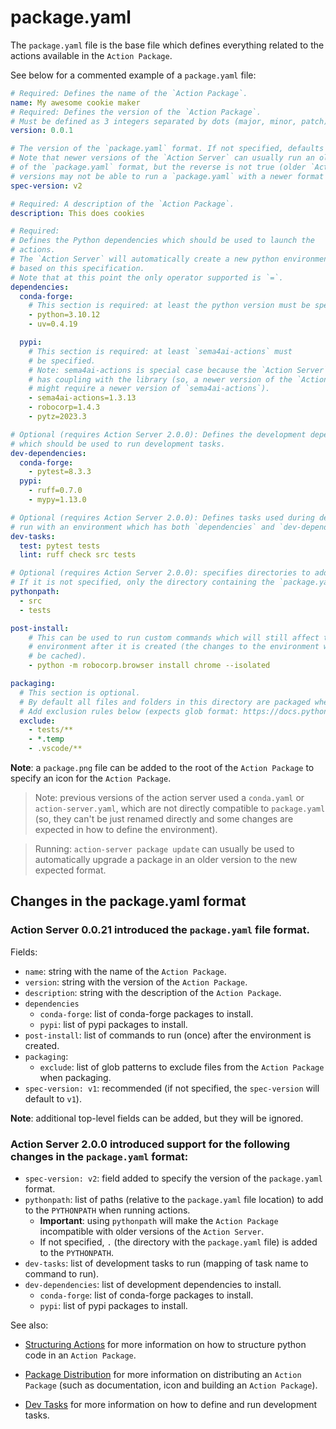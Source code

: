 # package.yaml

The `package.yaml` file is the base file which defines everything related to the
actions available in the `Action Package`.

See below for a commented example of a `package.yaml` file:

```yaml
# Required: Defines the name of the `Action Package`.
name: My awesome cookie maker
# Required: Defines the version of the `Action Package`.
# Must be defined as 3 integers separated by dots (major, minor, patch).
version: 0.0.1

# The version of the `package.yaml` format. If not specified, defaults to v1.
# Note that newer versions of the `Action Server` can usually run an older version
# of the `package.yaml` format, but the reverse is not true (older `Action Server`
# versions may not be able to run a `package.yaml` with a newer format version).
spec-version: v2

# Required: A description of the `Action Package`.
description: This does cookies

# Required:
# Defines the Python dependencies which should be used to launch the
# actions.
# The `Action Server` will automatically create a new python environment
# based on this specification.
# Note that at this point the only operator supported is `=`.
dependencies:
  conda-forge:
    # This section is required: at least the python version must be specified.
    - python=3.10.12
    - uv=0.4.19

  pypi:
    # This section is required: at least `sema4ai-actions` must
    # be specified.
    # Note: sema4ai-actions is special case because the `Action Server`
    # has coupling with the library (so, a newer version of the `Action Server`
    # might require a newer version of `sema4ai-actions`).
    - sema4ai-actions=1.3.13
    - robocorp=1.4.3
    - pytz=2023.3

# Optional (requires Action Server 2.0.0): Defines the development dependencies
# which should be used to run development tasks.
dev-dependencies:
  conda-forge:
    - pytest=8.3.3
  pypi:
    - ruff=0.7.0
    - mypy=1.13.0

# Optional (requires Action Server 2.0.0): Defines tasks used during development (they are
# run with an environment which has both `dependencies` and `dev-dependencies`).
dev-tasks:
  test: pytest tests
  lint: ruff check src tests

# Optional (requires Action Server 2.0.0): specifies directories to add to the PYTHONPATH.
# If it is not specified, only the directory containing the `package.yaml` is added to the pythonpath.
pythonpath:
  - src
  - tests

post-install:
    # This can be used to run custom commands which will still affect the
    # environment after it is created (the changes to the environment will
    # be cached).
    - python -m robocorp.browser install chrome --isolated

packaging:
  # This section is optional.
  # By default all files and folders in this directory are packaged when uploaded.
  # Add exclusion rules below (expects glob format: https://docs.python.org/3/library/glob.html)
  exclude:
    - tests/**
    - *.temp
    - .vscode/**
```

**Note**: a `package.png` file can be added to the root of the `Action Package` to specify an icon for the `Action Package`.

> Note: previous versions of the action server used a `conda.yaml` or `action-server.yaml`,
> which are not directly compatible to `package.yaml` (so, they can't be just renamed
> directly and some changes are expected in how to define the environment).

> Running: `action-server package update` can usually be used to automatically
> upgrade a package in an older version to the new expected format.

## Changes in the package.yaml format

### Action Server 0.0.21 introduced the `package.yaml` file format.

Fields:

- `name`: string with the name of the `Action Package`.
- `version`: string with the version of the `Action Package`.
- `description`: string with the description of the `Action Package`.
- `dependencies`
  - `conda-forge`: list of conda-forge packages to install.
  - `pypi`: list of pypi packages to install.
- `post-install`: list of commands to run (once) after the environment is created.
- `packaging`:
  - `exclude`: list of glob patterns to exclude files from the `Action Package` when packaging.
- `spec-version: v1`: recommended (if not specified, the `spec-version` will default to `v1`).

**Note**: additional top-level fields can be added, but they will be ignored.

### Action Server 2.0.0 introduced support for the following changes in the `package.yaml` format:

- `spec-version: v2`: field added to specify the version of the `package.yaml` format.
- `pythonpath`: list of paths (relative to the `package.yaml` file location) to add to the `PYTHONPATH` when running actions.
  - **Important**: using `pythonpath` will make the `Action Package` incompatible with older versions of the `Action Server`.
  - If not specified, `.` (the directory with the `package.yaml` file) is added to the `PYTHONPATH`.
- `dev-tasks`: list of development tasks to run (mapping of task name to command to run).
- `dev-dependencies`: list of development dependencies to install.
  - `conda-forge`: list of conda-forge packages to install.
  - `pypi`: list of pypi packages to install.

See also:

- [Structuring Actions](./09-structuring-actions.md) for more information on how to structure python code in an `Action Package`.

- [Package Distribution](./06-package-distribution.md) for more information on distributing an `Action Package` (such as documentation, icon and building an `Action Package`).

- [Dev Tasks](./14-dev-tasks.md) for more information on how to define and run development tasks.
